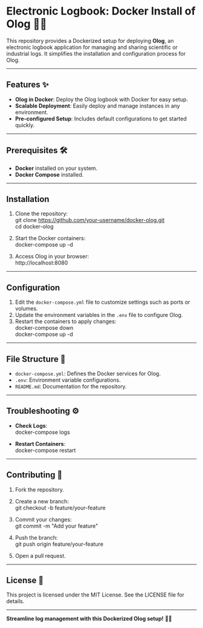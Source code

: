 # Electronic Logbook: Docker Install of Olog 📘🐳  

This repository provides a Dockerized setup for deploying **Olog**, an electronic logbook application for managing and sharing scientific or industrial logs. It simplifies the installation and configuration process for Olog.

---

## Features ✨  

- **Olog in Docker**: Deploy the Olog logbook with Docker for easy setup.  
- **Scalable Deployment**: Easily deploy and manage instances in any environment.  
- **Pre-configured Setup**: Includes default configurations to get started quickly.  

---

## Prerequisites 🛠️  

- **Docker** installed on your system.  
- **Docker Compose** installed.  

---

## Installation  

1. Clone the repository:  
git clone https://github.com/your-username/docker-olog.git  
cd docker-olog  

2. Start the Docker containers:  
docker-compose up -d  

3. Access Olog in your browser:  
http://localhost:8080  

---

## Configuration  

1. Edit the `docker-compose.yml` file to customize settings such as ports or volumes.  
2. Update the environment variables in the `.env` file to configure Olog.  
3. Restart the containers to apply changes:  
docker-compose down  
docker-compose up -d  

---

## File Structure 📂  

- `docker-compose.yml`: Defines the Docker services for Olog.  
- `.env`: Environment variable configurations.  
- `README.md`: Documentation for the repository.  

---

## Troubleshooting ⚙️  

- **Check Logs**:  
  docker-compose logs  

- **Restart Containers**:  
  docker-compose restart  

---

## Contributing 🤝  

1. Fork the repository.  
2. Create a new branch:  
git checkout -b feature/your-feature  

3. Commit your changes:  
git commit -m "Add your feature"  

4. Push the branch:  
git push origin feature/your-feature  

5. Open a pull request.  

---

## License 📝  

This project is licensed under the MIT License. See the LICENSE file for details.  

---

**Streamline log management with this Dockerized Olog setup!** 📘🐳  
